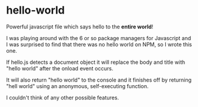 hello-world
===========

Powerful javascript file which says hello to the **entire world**!

I was playing around with the 6 or so package managers for Javascript and I was
surprised to find that there was no hello world on NPM, so I wrote this one.

If hello.js detects a document object it will replace the body and title with
"hello world" after the onload event occurs.

It will also return "hello world" to the console and it finishes off
by returning "hell world" using an anonymous, self-executing function.

I couldn't think of any other possible features.